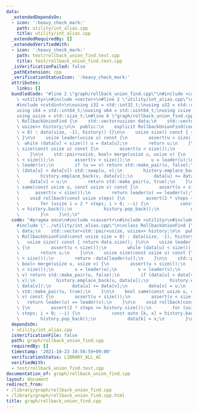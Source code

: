 ```yaml
---
data:
  _extendedDependsOn:
  - icon: ':heavy_check_mark:'
    path: utility/int_alias.cpp
    title: utility/int_alias.cpp
  _extendedRequiredBy: []
  _extendedVerifiedWith:
  - icon: ':heavy_check_mark:'
    path: test/rollback_union_find.test.cpp
    title: test/rollback_union_find.test.cpp
  _isVerificationFailed: false
  _pathExtension: cpp
  _verificationStatusIcon: ':heavy_check_mark:'
  attributes:
    links: []
  bundledCode: "#line 2 \"graph/rollback_union_find.cpp\"\n#include <cassert>\n#include\
    \ <utility>\n#include <vector>\n#line 2 \"utility/int_alias.cpp\"\n#include <cstddef>\n\
    #include <cstdint>\n\nusing i32 = std::int32_t;\nusing u32 = std::uint32_t;\n\
    using i64 = std::int64_t;\nusing u64 = std::uint64_t;\nusing isize = std::ptrdiff_t;\n\
    using usize = std::size_t;\n#line 6 \"graph/rollback_union_find.cpp\"\n\nclass\
    \ RollbackUnionFind {\n    std::vector<usize> data;\n    std::vector<std::pair<usize,\
    \ usize>> history;\n\n  public:\n    explicit RollbackUnionFind(const usize size\
    \ = 0) : data(size, -1), history() {}\n\n    usize size() const { return data.size();\
    \ }\n\n    usize leader(usize u) const {\n        assert(u < size());\n      \
    \  while (data[u] < size()) u = data[u];\n        return u;\n    }\n\n    usize\
    \ size(const usize u) const {\n        assert(u < size());\n        return -data[leader(u)];\n\
    \    }\n\n    std::pair<usize, bool> merge(usize u, usize v) {\n        assert(u\
    \ < size());\n        assert(v < size());\n        u = leader(u);\n        v =\
    \ leader(v);\n        if (u == v) return std::make_pair(u, false);\n        if\
    \ (data[u] > data[v]) std::swap(u, v);\n        history.emplace_back(u, data[u]);\n\
    \        history.emplace_back(v, data[v]);\n        data[u] += data[v];\n    \
    \    data[v] = u;\n        return std::make_pair(u, true);\n    }\n\n    bool\
    \ same(const usize u, const usize v) const {\n        assert(u < size());\n  \
    \      assert(v < size());\n        return leader(u) == leader(v);\n    }\n\n\
    \    void rollback(const usize steps) {\n        assert(2 * steps <= history.size());\n\
    \        for (usize i = 2 * steps; i > 0; --i) {\n            const auto [k, x]\
    \ = history.back();\n            history.pop_back();\n            data[k] = x;\n\
    \        }\n    }\n};\n"
  code: "#pragma once\n#include <cassert>\n#include <utility>\n#include <vector>\n\
    #include \"../utility/int_alias.cpp\"\n\nclass RollbackUnionFind {\n    std::vector<usize>\
    \ data;\n    std::vector<std::pair<usize, usize>> history;\n\n  public:\n    explicit\
    \ RollbackUnionFind(const usize size = 0) : data(size, -1), history() {}\n\n \
    \   usize size() const { return data.size(); }\n\n    usize leader(usize u) const\
    \ {\n        assert(u < size());\n        while (data[u] < size()) u = data[u];\n\
    \        return u;\n    }\n\n    usize size(const usize u) const {\n        assert(u\
    \ < size());\n        return -data[leader(u)];\n    }\n\n    std::pair<usize,\
    \ bool> merge(usize u, usize v) {\n        assert(u < size());\n        assert(v\
    \ < size());\n        u = leader(u);\n        v = leader(v);\n        if (u ==\
    \ v) return std::make_pair(u, false);\n        if (data[u] > data[v]) std::swap(u,\
    \ v);\n        history.emplace_back(u, data[u]);\n        history.emplace_back(v,\
    \ data[v]);\n        data[u] += data[v];\n        data[v] = u;\n        return\
    \ std::make_pair(u, true);\n    }\n\n    bool same(const usize u, const usize\
    \ v) const {\n        assert(u < size());\n        assert(v < size());\n     \
    \   return leader(u) == leader(v);\n    }\n\n    void rollback(const usize steps)\
    \ {\n        assert(2 * steps <= history.size());\n        for (usize i = 2 *\
    \ steps; i > 0; --i) {\n            const auto [k, x] = history.back();\n    \
    \        history.pop_back();\n            data[k] = x;\n        }\n    }\n};"
  dependsOn:
  - utility/int_alias.cpp
  isVerificationFile: false
  path: graph/rollback_union_find.cpp
  requiredBy: []
  timestamp: '2021-10-23 19:56:59+09:00'
  verificationStatus: LIBRARY_ALL_AC
  verifiedWith:
  - test/rollback_union_find.test.cpp
documentation_of: graph/rollback_union_find.cpp
layout: document
redirect_from:
- /library/graph/rollback_union_find.cpp
- /library/graph/rollback_union_find.cpp.html
title: graph/rollback_union_find.cpp
---
```

